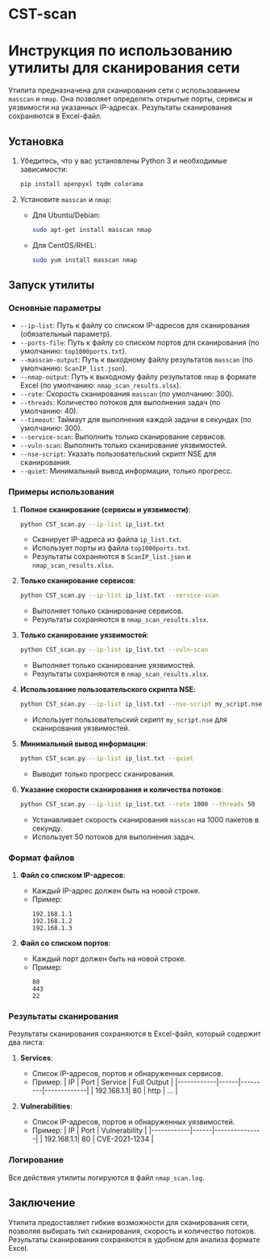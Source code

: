# CST-scan
# Инструкция по использованию утилиты для сканирования сети

Утилита предназначена для сканирования сети с использованием `masscan` и `nmap`. Она позволяет определять открытые порты, сервисы и уязвимости на указанных IP-адресах. Результаты сканирования сохраняются в Excel-файл.

## Установка

1. Убедитесь, что у вас установлены Python 3 и необходимые зависимости:
   ```bash
   pip install openpyxl tqdm colorama
   ```

2. Установите `masscan` и `nmap`:
   - Для Ubuntu/Debian:
     ```bash
     sudo apt-get install masscan nmap
     ```
   - Для CentOS/RHEL:
     ```bash
     sudo yum install masscan nmap
     ```

## Запуск утилиты

### Основные параметры

- `--ip-list`: Путь к файлу со списком IP-адресов для сканирования (обязательный параметр).
- `--ports-file`: Путь к файлу со списком портов для сканирования (по умолчанию: `top1000ports.txt`).
- `--masscan-output`: Путь к выходному файлу результатов `masscan` (по умолчанию: `ScanIP_list.json`).
- `--nmap-output`: Путь к выходному файлу результатов `nmap` в формате Excel (по умолчанию: `nmap_scan_results.xlsx`).
- `--rate`: Скорость сканирования `masscan` (по умолчанию: 300).
- `--threads`: Количество потоков для выполнения задач (по умолчанию: 40).
- `--timeout`: Таймаут для выполнения каждой задачи в секундах (по умолчанию: 300).
- `--service-scan`: Выполнить только сканирование сервисов.
- `--vuln-scan`: Выполнить только сканирование уязвимостей.
- `--nse-script`: Указать пользовательский скрипт NSE для сканирования.
- `--quiet`: Минимальный вывод информации, только прогресс.

### Примеры использования

1. **Полное сканирование (сервисы и уязвимости)**:
   ```bash
   python CST_scan.py --ip-list ip_list.txt
   ```
   - Сканирует IP-адреса из файла `ip_list.txt`.
   - Использует порты из файла `top1000ports.txt`.
   - Результаты сохраняются в `ScanIP_list.json` и `nmap_scan_results.xlsx`.

2. **Только сканирование сервисов**:
   ```bash
   python CST_scan.py --ip-list ip_list.txt --service-scan
   ```
   - Выполняет только сканирование сервисов.
   - Результаты сохраняются в `nmap_scan_results.xlsx`.

3. **Только сканирование уязвимостей**:
   ```bash
   python CST_scan.py --ip-list ip_list.txt --vuln-scan
   ```
   - Выполняет только сканирование уязвимостей.
   - Результаты сохраняются в `nmap_scan_results.xlsx`.

4. **Использование пользовательского скрипта NSE**:
   ```bash
   python CST_scan.py --ip-list ip_list.txt --nse-script my_script.nse
   ```
   - Использует пользовательский скрипт `my_script.nse` для сканирования уязвимостей.

5. **Минимальный вывод информации**:
   ```bash
   python CST_scan.py --ip-list ip_list.txt --quiet
   ```
   - Выводит только прогресс сканирования.

6. **Указание скорости сканирования и количества потоков**:
   ```bash
   python CST_scan.py --ip-list ip_list.txt --rate 1000 --threads 50
   ```
   - Устанавливает скорость сканирования `masscan` на 1000 пакетов в секунду.
   - Использует 50 потоков для выполнения задач.

### Формат файлов

1. **Файл со списком IP-адресов**:
   - Каждый IP-адрес должен быть на новой строке.
   - Пример:
     ```
     192.168.1.1
     192.168.1.2
     192.168.1.3
     ```

2. **Файл со списком портов**:
   - Каждый порт должен быть на новой строке.
   - Пример:
     ```
     80
     443
     22
     ```

### Результаты сканирования

Результаты сканирования сохраняются в Excel-файл, который содержит два листа:

1. **Services**:
   - Список IP-адресов, портов и обнаруженных сервисов.
   - Пример:
     | IP         | Port | Service | Full Output |
     |------------|------|---------|-------------|
     | 192.168.1.1| 80   | http    | ...         |

2. **Vulnerabilities**:
   - Список IP-адресов, портов и обнаруженных уязвимостей.
   - Пример:
     | IP         | Port | Vulnerability |
     |------------|------|---------------|
     | 192.168.1.1| 80   | CVE-2021-1234 |

### Логирование

Все действия утилиты логируются в файл `nmap_scan.log`.

## Заключение

Утилита предоставляет гибкие возможности для сканирования сети, позволяя выбирать тип сканирования, скорость и количество потоков. Результаты сканирования сохраняются в удобном для анализа формате Excel.
